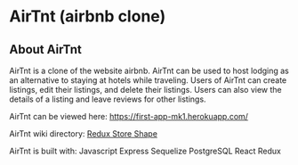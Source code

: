 # AirTnt (airbnb clone)

## About AirTnt
AirTnt is a clone of the website airbnb. AirTnt can be used to host lodging as an alternative to staying at hotels while traveling. 
Users of AirTnt can create listings, edit their listings, and delete their listings. Users can also view the details of a listing and 
leave reviews for other listings. 

AirTnt can be viewed here: https://first-app-mk1.herokuapp.com/

AirTnt wiki directory:
[Redux Store Shape](https://github.com/TTan321/API-project/wiki/Redux-Store-Shape)

AirTnt is built with:
Javascript
Express
Sequelize
PostgreSQL
React
Redux

